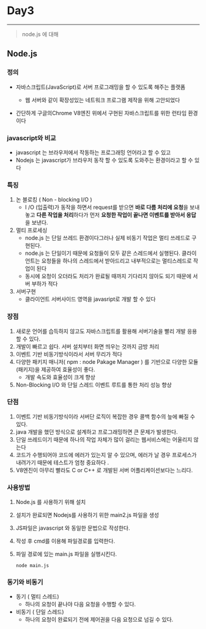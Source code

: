 # Day3

---

> node.js 에 대해

## Node.js 

### 정의

- 자바스크립트(JavaScript)로 서버 프로그래밍을 할 수 있도록 해주는 플랫폼
  - 웹 서버와 같이 확장성있는 네트워크 프로그램 제작을 위해 고안되었다

- 간단하게 구글의Chrome V8엔진 위에서 구현된 자바스크립트를 위한 런타임 환경이다

### javascript와 비교

- javascript 는 브라우저에서 작동하는 프로그래밍 언어라고 할 수 있고
- Nodejs 는 javascript가 브라우저 동작 할 수 있도록 도와주는 환경이라고 할 수 있다

### 특징

1. 논 블로킹 ( Non - blocking  I/O )
   - I /O (입출력)가 동작을 하면서 request를 받으면 **바로 다름 처리에 요청**을 보내놓고 **다른 작업을 처리**하다가 먼저 **요청한 작업이 끝나면 이벤트를 받아서 응답**을 보낸다. 
2. 멀티 프로세싱
   - node.js 는 단일 쓰레드 환경이다그러나 실제 비동기 작업은 멀티 쓰레드로 구현된다.
   - node.js 는 단일이기 때문에 요청들이 모두 같은 스레드에서 실행된다. 클라이언트는 요청들을 하나의 스레드에서 받아드리고 내부적으로는 멀티스레드로 작업이 된다
   - 동시에 요청이 오더라도 처리가 완료될 때까지 기다리지 않아도 되기 때문에 서버 부하가 적다
3. 서버구현 
   - 클라이언트 서버사이드 영역을 javasript로 개발 할 수 있다

### 장점

1. 새로운 언어를 습득하지 않고도 자바스크립트를 활용해 서버기술을 빨리 개발 응용할 수 있다.
2. 개발이 빠르고 쉽다. 서버 설치부터 화면 띄우는 것까지 금방 처리
3. 이벤트 기반 비동기방식이라서 서버 무리가 적다
4. 다양한 패키지 매니저( npm : node Pakage Manager ) 를 기반으로 다양한 모듈(패키지)을 제공하여 효율성이 좋다. 
   - 개발 속도와 효율성이 크게 향상
5. Non-Blocking I/O 와 단일 스레드 이벤트 루트를 통한 처리 성능 향상 

### 단점

1. 이벤트 기반 비동기방식이라 서버단 로직이 복잡한 경우 콜백 함수의 늪에 빠질 수 있다. 
2. java 개발을 했던 방식으로 설계하고 프로그래밍하면 큰 문제가 발생한다. 
3. 단일 쓰레드이기 때문에 하나의 작업 자체가 많이 걸리는 웹서비스에는 어울리지 않는다 
4. 코드가 수행되어야 코드에 에러가 있는지 알 수 있으며, 에러가 날 경우 프로세스가 내려가기 때문에 테스트가 엄청 중요하다 .
5. V8엔진이 아무리 빨라도 C or C++ 로 개발된 서버 어플리케이션보다는 느리다. 

### 사용방법

1. Node.js 를 사용하기 위해 설치

2. 설치가 완료되면 Nodejs를 사용하기 위한 main2.js 파일을 생성

3. JS파일은 javascript 와 동일한 문법으로 작성한다. 

4. 작성 후 cmd를 이용해 파일경로를 입력한다. 

5. 파일 경로에 있는 main.js 파일을 실행시킨다. 

   ```
   node main.js
   ```

### 동기와 비동기

- 동기 ( 멀티 스레드)
  - 하나의 요청이 끝나야 다음 요청을 수행할 수 있다. 
- 비동기 ( 단일 스레드)
  - 하나의 요청이 완료되기 전에 제어권을 다음 요청으로 넘길 수 있다. 
